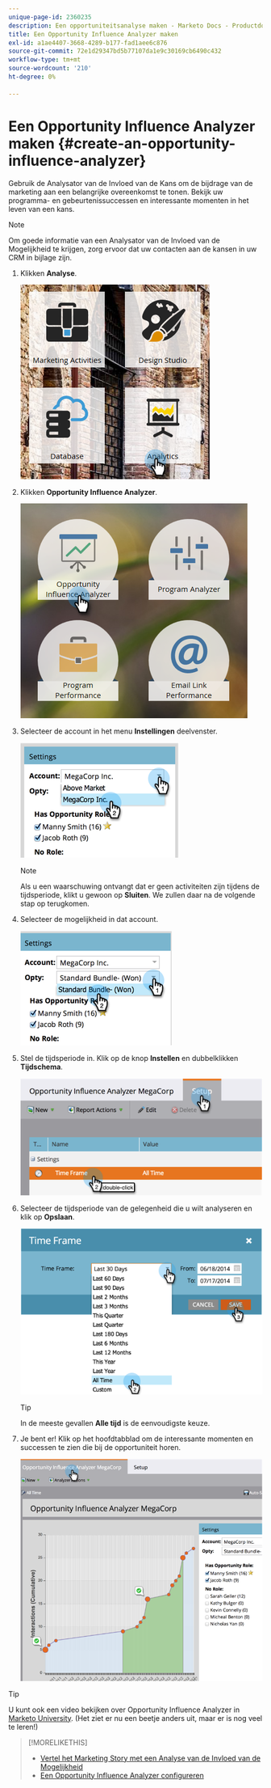 ```yaml
---
unique-page-id: 2360235
description: Een opportuniteitsanalyse maken - Marketo Docs - Productdocumentatie
title: Een Opportunity Influence Analyzer maken
exl-id: a1ae4407-3668-4289-b177-fad1aee6c876
source-git-commit: 72e1d29347bd5b77107da1e9c30169cb6490c432
workflow-type: tm+mt
source-wordcount: '210'
ht-degree: 0%

---
```


# Een Opportunity Influence Analyzer maken {#create-an-opportunity-influence-analyzer}

Gebruik de Analysator van de Invloed van de Kans om de bijdrage van de marketing aan een belangrijke overeenkomst te tonen. Bekijk uw programma- en gebeurtenissuccessen en interessante momenten in het leven van een kans.

>[!NOTE]
>
>Om goede informatie van een Analysator van de Invloed van de Mogelijkheid te krijgen, zorg ervoor dat uw contacten aan de kansen in uw CRM in bijlage zijn.

1. Klikken **Analyse**.

   ![](assets/analytics.png)

1. Klikken **Opportunity Influence Analyzer**.

   ![](assets/two.png)

1. Selecteer de account in het menu **Instellingen** deelvenster.

   ![](assets/image2014-9-17-8-3a56-3a32.png)

   >[!NOTE]
   >
   >Als u een waarschuwing ontvangt dat er geen activiteiten zijn tijdens de tijdsperiode, klikt u gewoon op **Sluiten**. We zullen daar na de volgende stap op terugkomen.

1. Selecteer de mogelijkheid in dat account.

   ![](assets/image2014-9-17-8-3a56-3a48.png)

1. Stel de tijdsperiode in. Klik op de knop **Instellen** en dubbelklikken **Tijdschema**.

   ![](assets/image2014-9-17-8-3a57-3a17.png)

1. Selecteer de tijdsperiode van de gelegenheid die u wilt analyseren en klik op **Opslaan**.

   ![](assets/image2014-9-17-8-3a57-3a27.png)

   >[!TIP]
   >
   >
   >In de meeste gevallen **Alle tijd** is de eenvoudigste keuze.

1. Je bent er! Klik op het hoofdtabblad om de interessante momenten en successen te zien die bij de opportuniteit horen.

   ![](assets/image2014-9-17-8-3a57-3a42.png)

>[!TIP]
>
>U kunt ook een video bekijken over Opportunity Influence Analyzer in [Marketo University](https://learn.marketo.com). (Het ziet er nu een beetje anders uit, maar er is nog veel te leren!)

>[!MORELIKETHIS]
>
>* [Vertel het Marketing Story met een Analyse van de Invloed van de Mogelijkheid](/help/marketo/product-docs/reporting/revenue-cycle-analytics/opportunity-influence-analyzer/tell-the-marketing-story-with-an-opportunity-influence-analyzer.md)
>* [Een Opportunity Influence Analyzer configureren](/help/marketo/product-docs/reporting/revenue-cycle-analytics/opportunity-influence-analyzer/configure-an-opportunity-influence-analyzer.md)

